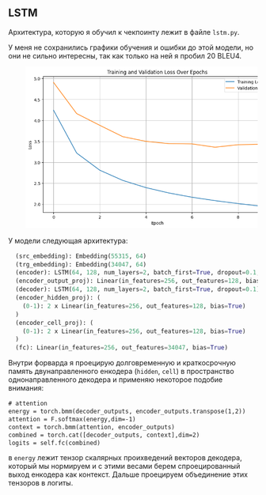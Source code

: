 ## LSTM

Архитектура, которую я обучил к чекпоинту лежит в файле `lstm.py`.

У меня не сохранились графики обучения и ошибки до этой модели, но они не сильно интересны, так как только на ней я пробил 20 BLEU4.

<pre class="vditor-reset" contenteditable="true" spellcheck="false">
    <img src="images/lstm-sorted-batches-losses.png"/>
</pre>

У модели следующая архитектура:

```python
  (src_embedding): Embedding(55315, 64)
  (trg_embedding): Embedding(34047, 64)
  (encoder): LSTM(64, 128, num_layers=2, batch_first=True, dropout=0.1, bidirectional=True)
  (encoder_output_proj): Linear(in_features=256, out_features=128, bias=True)
  (decoder): LSTM(64, 128, num_layers=2, batch_first=True, dropout=0.1)
  (encoder_hidden_proj): (
    (0-1): 2 x Linear(in_features=256, out_features=128, bias=True)
  )
  (encoder_cell_proj): (
    (0-1): 2 x Linear(in_features=256, out_features=128, bias=True)
  )
  (fc): Linear(in_features=256, out_features=34047, bias=True)
```

Внутри форварда я проецирую долговременную и краткосрочную память двунаправленного енкодера (`hidden`, `cell`) в пространство однонаправленного декодера и применяю некоторое подобие внимания:

```python-repl
# attention
energy = torch.bmm(decoder_outputs, encoder_outputs.transpose(1,2))  
attention = F.softmax(energy,dim=-1)
context = torch.bmm(attention, encoder_outputs)
combined = torch.cat([decoder_outputs, context],dim=2)
logits = self.fc(combined)
```

в `energy` лежит тензор скалярных проихведений векторов декодера, который мы нормируем и с этими весами берем спроецированный выход енкодера как контекст. Дальше проецируем объединение этих тензоров в логиты.
